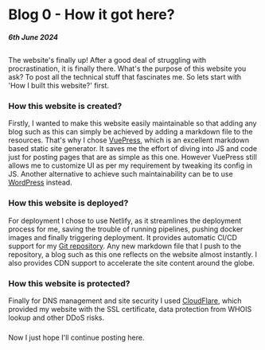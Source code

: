 # Blog 0 - How it got here?
##### 6th June 2024
##
The website's finally up! After a good deal of struggling with procrastination, it is finally there. What's the purpose of this website you ask? To post all the technical stuff that fascinates me. So lets start with 'How I built this website?' first.

### How this website is created?
Firstly, I wanted to make this website easily maintainable so that adding any blog such as this can simply be achieved by adding a markdown file to the resources. That's why I chose <a href="https://vuepress.vuejs.org/">VuePress</a>, which is an excellent markdown based static site generator. It saves me the effort of diving into JS and code just for posting pages that are as simple as this one. However VuePress still allows me to customize UI as per my requirement by tweaking its config in JS. Another alternative to achieve such maintainability can be to use <a href="https://wordpress.com/">WordPress</a> instead.

### How this website is deployed?
For deployment I chose to use Netlify, as it streamlines the deployment process for me, saving the trouble of running pipelines, pushing docker images and finally triggering deployment. It provides automatic CI/CD support for my <a href="">Git repository</a>. Any new markdown file that I push to the repository, a blog such as this one reflects on the website almost instantly. I also provides CDN support to accelerate the site content around the globe.

### How this website is protected?
Finally for DNS management and site security I used <a href="https://www.cloudflare.com/">CloudFlare</a>, which provided my website with the SSL certificate, data protection from WHOIS lookup and other DDoS risks.

###

Now I just hope I'll continue posting here.
